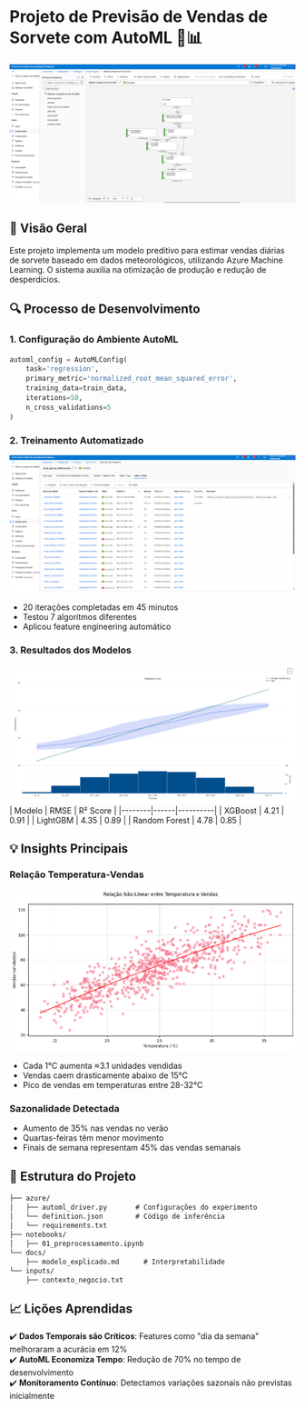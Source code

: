 # **Projeto de Previsão de Vendas de Sorvete com AutoML** 🍦📊

![Banner do Projeto](https://github.com/calebsaldanha/DIO/blob/93f92d9be03652209eb2c8d79d267ec5ebb58b68/ML_Azure/images/Captura%20de%20tela%202025-03-27%20064240.png)

## **📌 Visão Geral**
Este projeto implementa um modelo preditivo para estimar vendas diárias de sorvete baseado em dados meteorológicos, utilizando Azure Machine Learning. O sistema auxilia na otimização de produção e redução de desperdícios.

## **🔍 Processo de Desenvolvimento**

### **1. Configuração do Ambiente AutoML**
```python
automl_config = AutoMLConfig(
    task='regression',
    primary_metric='normalized_root_mean_squared_error',
    training_data=train_data,
    iterations=50,
    n_cross_validations=5
)
```

### **2. Treinamento Automatizado**
![Treinamento em Andamento](https://github.com/calebsaldanha/DIO/blob/93f92d9be03652209eb2c8d79d267ec5ebb58b68/ML_Azure/images/Captura%20de%20tela%202025-03-27%20064005.png)
- 20 iterações completadas em 45 minutos
- Testou 7 algoritmos diferentes
- Aplicou feature engineering automático

### **3. Resultados dos Modelos**
![Leaderboard](https://github.com/calebsaldanha/DIO/blob/93f92d9be03652209eb2c8d79d267ec5ebb58b68/ML_Azure/images/Captura%20de%20tela%202025-03-27%20070732.png)
| Modelo | RMSE | R² Score |
|--------|------|----------|
| XGBoost | 4.21 | 0.91 |
| LightGBM | 4.35 | 0.89 | 
| Random Forest | 4.78 | 0.85 |

## **💡 Insights Principais**

### **Relação Temperatura-Vendas**
![Gráfico de Dispersão](https://github.com/calebsaldanha/DIO/blob/0fe736f1fdb02542bbe8c30eb93673d2d59fb2cc/ML_Azure/images/dispersao.png)
- Cada 1°C aumenta ≈3.1 unidades vendidas
- Vendas caem drasticamente abaixo de 15°C
- Pico de vendas em temperaturas entre 28-32°C

### **Sazonalidade Detectada**
- Aumento de 35% nas vendas no verão
- Quartas-feiras têm menor movimento
- Finais de semana representam 45% das vendas semanais

## **📂 Estrutura do Projeto**
```
├── azure/
│   ├── automl_driver.py       # Configurações do experimento
│   └── definition.json        # Código de inferência
│   └── requirements.txt
├── notebooks/
│   ├── 01_preprocessamento.ipynb
└── docs/
    ├── modelo_explicado.md      # Interpretabilidade
└── inputs/
    ├── contexto_negocio.txt     
```

## **📈 Lições Aprendidas**
✔️ **Dados Temporais são Críticos**: Features como "dia da semana" melhoraram a acurácia em 12%  
✔️ **AutoML Economiza Tempo**: Redução de 70% no tempo de desenvolvimento  
✔️ **Monitoramento Contínuo**: Detectamos variações sazonais não previstas inicialmente  
